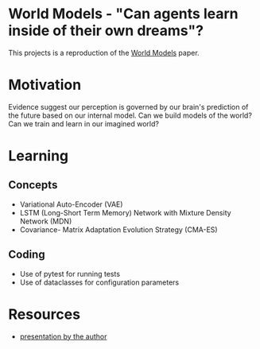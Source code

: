 # World Models - "Can agents learn inside of their own dreams"?

This projects is a reproduction of the [World Models](https://worldmodels.github.io) paper.

# Motivation

Evidence suggest our perception is governed by our brain's prediction of the future based on our internal model. Can we build models of the world? Can we train and learn in our imagined world?

# Learning

## Concepts

* Variational Auto-Encoder (VAE)
* LSTM (Long-Short Term Memory) Network with Mixture Density Network (MDN)
* Covariance- Matrix Adaptation Evolution Strategy (CMA-ES)

## Coding

* Use of pytest for running tests
* Use of dataclasses for configuration parameters



# Resources

* [presentation by the author](https://www.youtube.com/watch?v=HzA8LRqhujk) 


